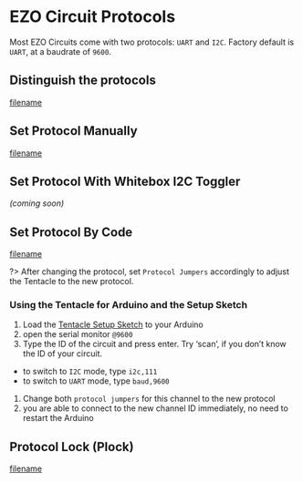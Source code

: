 # EZO Circuit Protocols

Most EZO Circuits come with two protocols: `UART` and `I2C`. Factory default is `UART`, at a baudrate of `9600`.


## Distinguish the protocols

[filename](../common/ezo-protocols.md ':include')



## Set Protocol Manually

[filename](../common/ezo-protocols-manually.md ':include')

## Set Protocol With Whitebox I2C Toggler
_(coming soon)_

## Set Protocol By Code

[filename](../common/ezo-protocols-code.md ':include')

?> After changing the protocol, set `Protocol Jumpers` accordingly to adjust the Tentacle to the new protocol.

### Using the Tentacle for Arduino and the Setup Sketch
1. Load the [Tentacle Setup Sketch](https://raw.githubusercontent.com/whitebox-labs/tentacle-examples/master/arduino/tentacle-setup/tentacle_setup/tentacle_setup.ino ':target=_blank') to your Arduino
1. open the serial monitor `@9600`
1. Type the ID of the circuit and press enter. Try ‘scan’, if you don’t know the ID of your circuit.
 * to switch to `I2C` mode, type `i2c,111`
 * to switch to `UART` mode, type `baud,9600`
1. Change both `protocol jumpers` for this channel to the new protocol
1. you are able to connect to the new channel ID immediately, no need  to restart the Arduino



##  Protocol Lock (Plock)

[filename](../common/ezo-protocols-lock.md ':include')
